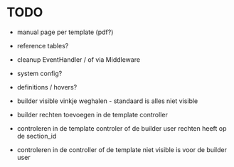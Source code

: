 TODO
=======

* manual page per template (pdf?)
* reference tables?
* cleanup EventHandler / of via Middleware
* system config?
* definitions / hovers?

* builder visible vinkje weghalen - standaard is alles niet visible
* builder rechten toevoegen in de template controller
* controleren in de template controler of de builder user rechten heeft op de section_id
* controleren in de controller of de template niet visible is voor de builder user
